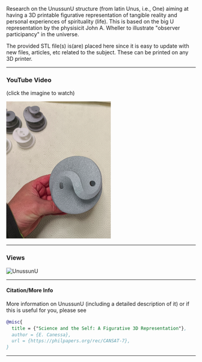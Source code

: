 Research on the UnussunU structure (from latin Unus, i.e., One) aiming at having a
3D printable figurative representation of tangible reality and personal experiences of 
spirituality (life). This is based on the big U representation by the physisicit
John A. Wheller to illustrate "observer participancy" in the universe. 

The provided STL file(s) is(are) placed here since it is easy to update with new files,
articles, etc related to the subject. These can be printed on any 3D printer. 

-------------------------------------------------
###  YouTube Video 
(click the imagine to watch)

[![UnussunU](https://github.com/canessae/Sci_and_Self/blob/main/img_0.png)](https://www.youtube.com/shorts/j3xLy23uWbk "UnussunU")

-------------------------------------------------
### Views

<picture>
  <img alt="UnussunU" src="https://github.com/canessae/Sci_and_Self/blob/main/img_2.jpg" width="278">
</picture>

-------------------------------------------------
#### Citation/More Info

More information on UnussunU (including a detailed description of it) or if this is useful for you, please see

```bibtex
@misc{
  title = {"Science and the Self: A Figurative 3D Representation"},
  author = {E. Canessa}, 
  url = {https://philpapers.org/rec/CANSAT-7},
}
```
-------------------------------------------------



